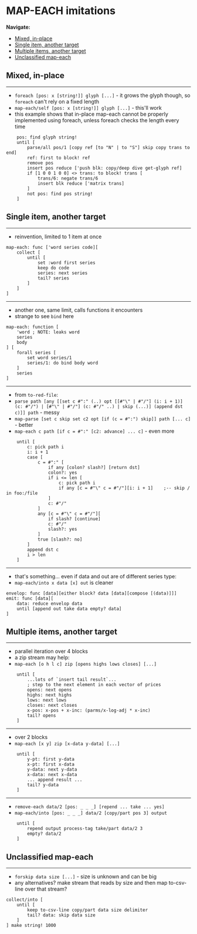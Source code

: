 # MAP-EACH imitations

**Navigate:**
  * [Mixed, in-place](#mixed-in-place)
  * [Single item, another target](#single-item-another-target)
  * [Multiple items, another target](#multiple-items-another-target)
  * [Unclassified map-each](#unclassified-map-each)


## Mixed, in-place

---
- `foreach [pos: x [string!]] glyph [...]` - it grows the glyph though, so `foreach` can't rely on a fixed length
- `map-each/self [pos: x [string!]] glyph [...]` - this'll work
- this example shows that in-place map-each cannot be properly implemented using foreach, unless foreach checks the length every time
```
	pos: find glyph string!
	until [
		parse/all pos/1 [copy ref [to "N" | to "S"] skip copy trans to end]
		ref: first to block! ref
		remove pos			
		insert pos reduce ['push blk: copy/deep dive get-glyph ref]
		if [1 0 0 1 0 0] <> trans: to block! trans [
			trans/6: negate trans/6
			insert blk reduce ['matrix trans]
		]		
		not pos: find pos string!
	]
```

## Single item, another target

---
- reinvention, limited to 1 item at once
```
map-each: func ['word series code][
    collect [
        until [
            set :word first series
            keep do code
            series: next series
            tail? series
        ]
    ]
]
```

---
- another one, same limit, calls functions it encounters
- strange to see `bind` here
```
map-each: function [
	'word ; NOTE: leaks word
	series
	body
] [
	forall series [
		set word series/1
		series/1: do bind body word
	]
	series
]
```

---
- from `to-red-file`:
- `parse path [any [[set c #":" (..) opt [[#"\" | #"/"] (i: i + 1)] (c: #"/") | [#"\" | #"/"] (c: #"/" ..) | skip (...)] (append dst c)]] path` - messy
- `map-parse [set c skip set c2 opt [if (c = #":") skip]] path [... c]` - better
- `map-each c path [if c = #":" [c2: advance] ... c]` - even more
```
	until [
		c: pick path i
		i: i + 1
		case [
			c = #":" [
				if any [colon? slash?] [return dst]
				colon?: yes
				if i <= len [
					c: pick path i
					if any [c = #"\" c = #"/"][i: i + 1]	;-- skip / in foo:/file
				]
				c: #"/"
			]
			any [c = #"\" c = #"/"][
				if slash? [continue]
				c: #"/"
				slash?: yes
			]
			true [slash?: no]
		]
		append dst c
		i > len
	]
```

---
- that's something... even if data and out are of different series type:
- `map-each/into x data [x] out` is cleaner
```
envelop: func [data][either block? data [data][compose [(data)]]]
emit: func [data][
	data: reduce envelop data
	until [append out take data empty? data]
]
```


## Multiple items, another target

---
- parallel iteration over 4 blocks
- a zip stream may help:
- `map-each [o h l c] zip [opens highs lows closes] [...]`
```
    until [
        ...lots of `insert tail result`...
        ; step to the next element in each vector of prices
        opens: next opens
        highs: next highs
        lows: next lows
        closes: next closes
        x-pos: x-pos + x-inc: (parms/x-log-adj * x-inc) 
        tail? opens
    ]
```

---
- over 2 blocks
- `map-each [x y] zip [x-data y-data] [...]`
```
    until [
        y-pt: first y-data
        x-pt: first x-data
        y-data: next y-data
        x-data: next x-data
        ... append result ...
        tail? y-data
    ]
```

---
- `remove-each data/2 [pos: _ _ _] [repend ... take ... yes]`
- `map-each/into [pos: _ _ _] data/2 [copy/part pos 3] output`
```
	until [
		repend output process-tag take/part data/2 3
		empty? data/2
	]
```



## Unclassified map-each


---
- `forskip data size [...]` - size is unknown and can be big
- any alternatives? make stream that reads by size and then map to-csv-line over that stream?
```
collect/into [
    until [
        keep to-csv-line copy/part data size delimiter
        tail? data: skip data size
    ]
] make string! 1000
```
